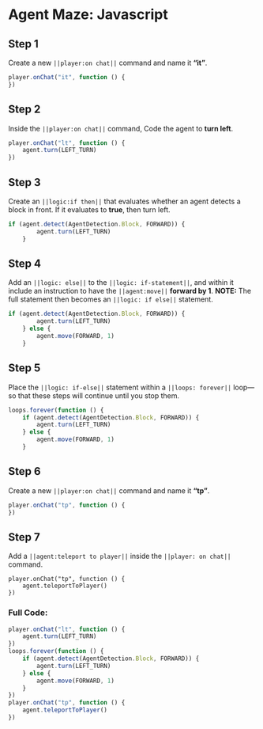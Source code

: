 # Agent Maze: Javascript


## Step 1
Create a new ``||player:on chat||`` command and name it **“it”**.

```javascript
player.onChat("it", function () {
})
```

## Step 2


Inside the ``||player:on chat||`` command,  Code the agent to **turn left**.

```javascript
player.onChat("lt", function () {
    agent.turn(LEFT_TURN)
})
```

## Step 3

Create an ``||logic:if then||`` that evaluates whether an agent detects a block in front. If it evaluates to **true**, then turn left.

```javascript
if (agent.detect(AgentDetection.Block, FORWARD)) {
        agent.turn(LEFT_TURN)
    }
```

## Step 4

Add an ``||logic: else||`` to the ``||logic: if-statement||``, and within it include an instruction to have the ``||agent:move||`` **forward by 1**.  **NOTE:** The full statement then becomes an ``||logic: if else||`` statement.

```javascript
if (agent.detect(AgentDetection.Block, FORWARD)) {
        agent.turn(LEFT_TURN)
    } else {
        agent.move(FORWARD, 1)
    }
```

## Step 5

Place the ``||logic: if-else||`` statement within a ``||loops: forever||`` loop—so that these steps will continue until you stop them.

```javascript
loops.forever(function () {
    if (agent.detect(AgentDetection.Block, FORWARD)) {
        agent.turn(LEFT_TURN)
    } else {
        agent.move(FORWARD, 1)
    }
```

## Step 6

Create a new ``||player:on chat||`` command and name it **“tp”**.

```javascript
player.onChat("tp", function () {
})
```

## Step 7

Add a ``||agent:teleport to player||`` inside the ``||player: on chat||`` command.

```blocks
player.onChat("tp", function () {
    agent.teleportToPlayer()
})
```

### Full Code: 

```javascript
player.onChat("lt", function () {
    agent.turn(LEFT_TURN)
})
loops.forever(function () {
    if (agent.detect(AgentDetection.Block, FORWARD)) {
        agent.turn(LEFT_TURN)
    } else {
        agent.move(FORWARD, 1)
    }
})
player.onChat("tp", function () {
    agent.teleportToPlayer()
})
```


